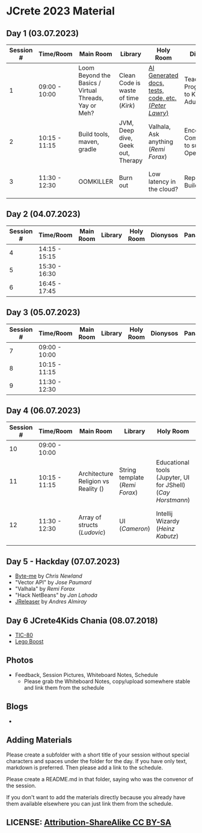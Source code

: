 # JCrete 2023 Material

## Day 1 (03.07.2023)

| Session # | Time/Room      | Main Room                                             | Library                              | Holy Room                                                              | Dionysos                                     | Panas                                         | 
| --------- |----------------|-------------------------------------------------------|--------------------------------------|------------------------------------------------------------------------|----------------------------------------------|-----------------------------------------------|
| 1 | 09:00 - 10:00  | Loom Beyond the Basics / Virtual Threads, Yay or Meh? | Clean Code is waste of time (_Kirk_) | [AI Generated docs, tests, code, etc. (_Peter Lawry_)](Day1/Session1/) | Teaching Programming to Kids and Adults      | Tools! What's messing?                        |
| 2 | 10:15 - 11:15  | Build tools, maven, gradle                            | JVM, Deep dive, Geek out, Therapy    | Valhala, Ask anything  (_Remi Forax_)                                  | Encouraging Companies to support Open Source | WASM                                          |
| 3 | 11:30 - 12:30  | OOMKILLER                                             | Burn out                             | Low latency in the cloud?                                              | Reproducible Builds                          | [Developer Productivity](Developer-Productivity/) (_Sebastian Daschner_) |

## Day 2 (04.07.2023)

| Session # | Time/Room | Main Room  | Library | Holy Room  | Dionysos   | Panas | 
|-----------| --------- | ---------- |---------| -----------| ---------- | ----- |
| 4         | 14:15 - 15:15| |         |  |  |  |  |   
| 5         | 15:30 - 16:30| |         |  |  |  |  |   
| 6         | 16:45 - 17:45| |         |  |  |  |  |  

## Day 3 (05.07.2023)

| Session # | Time/Room    | Main Room  | Library   | Holy Room  | Dionysos   | Panas | 
|-----------| ------------ | ---------- | -------   | ---------- | ---------- | ----- |
| 7         | 09:00 - 10:00|  |  |  |  |  |  |  
| 8         | 10:15 - 11:15|  |  |  |  |  |  |    
| 9         | 11:30 - 12:30|  |  |  |  |  |  |    


## Day 4 (06.07.2023)

| Session # | Time/Room    | Main Room                           | Library                        | Holy Room                                                    | Dionysos                        | Panas                                     | 
|-----------| -------------|-------------------------------------|--------------------------------|--------------------------------------------------------------|---------------------------------|-------------------------------------------| 
| 10        | 09:00 - 10:00|                                     |                                |                                                              |                                 |                                           |       
| 11        | 10:15 - 11:15| Architecture Religion vs Reality () | String template (_Remi Forax_) | Educational tools (Jupyter, UI for JShell) (_Cay Horstmann_) | Containers Deep Dive (_Alvaro_) | Ecstasy ()                                |        
| 12        | 11:30 - 12:30| Array of structs (_Ludovic_)        | UI (_Cameron_)                 | Intellij Wizardy (_Heinz Kabutz_)                            |                                 | Learning A (spoken) Language (_Polina_)   | 

## Day 5 - Hackday (07.07.2023)

* [Byte-me](https://byte-me.dev/) by _Chris Newland_
* "Vector API" by _Jose Paumard_
* "Valhala" by _Remi Forax_
* "Hack NetBeans" by _Jan Lahoda_
* [JReleaser](https://jreleaser.org/) by _Andres Almiray_

## Day 6 JCrete4Kids Chania (08.07.2018)
* [TIC-80](JCrete4Kids/TIC-80/)
* [Lego Boost](JCrete4Kids/LegoBoost/)

## Photos

* Feedback, Session Pictures, Whiteboard Notes, Schedule
    * Please grab the Whiteboard Notes, copy/upload somewhere stable and link them from the schedule

## Blogs

* 


## Adding Materials

Please create a subfolder with a short title of your session without special characters and spaces under the folder for the day. If you have only text, markdown is preferred. Then please add a link to the schedule.

Please create a README.md in that folder, saying who was the convenor of the session.

If you don't want to add the materials directly because you already have them available elsewhere you can just link them from the schedule.

## LICENSE:  [Attribution-ShareAlike CC BY-SA](https://creativecommons.org/licenses/)
